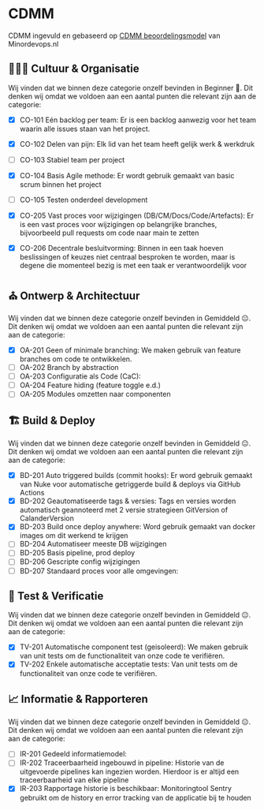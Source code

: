 # CDMM

CDMM ingevuld en gebaseerd op [CDMM beoordelingsmodel](https://minordevops.nl/beoordelingsmodel-groep.html) van Minordevops.nl

## 🧑‍🤝‍🧑 Cultuur & Organisatie

Wij vinden dat we binnen deze categorie onzelf bevinden in Beginner 🥱. Dit denken wij omdat we voldoen aan een aantal punten die relevant zijn aan de categorie:

- [x] CO-101 Eén backlog per team: Er is een backlog aanwezig voor het team waarin alle issues staan van het project.
- [x] CO-102 Delen van pijn: Elk lid van het team heeft gelijk werk & werkdruk
- [ ] CO-103 Stabiel team per project
- [x] CO-104 Basis Agile methode: Er wordt gebruik gemaakt van basic scrum binnen het project
- [ ] CO-105 Testen onderdeel development

- [x] CO-205 Vast proces voor wijzigingen (DB/CM/Docs/Code/Artefacts): Er is een vast proces voor wijzigingen op belangrijke branches, bijvoorbeeld pull requests om code naar main te zetten
- [x] CO-206 Decentrale besluitvorming: Binnen in een taak hoeven beslissingen of keuzes niet centraal besproken te worden, maar is degene die momenteel bezig is met een taak er verantwoordelijk voor

## ⛪ Ontwerp & Architectuur

Wij vinden dat we binnen deze categorie onzelf bevinden in Gemiddeld 😐. Dit denken wij omdat we voldoen aan een aantal punten die relevant zijn aan de categorie:

- [x] OA-201 Geen of minimale branching: We maken gebruik van feature branches om code te ontwikkelen.
- [ ] OA-202 Branch by abstraction
- [ ] OA-203 Configuratie als Code (CaC): 
- [ ] OA-204 Feature hiding (feature toggle e.d.)
- [ ] OA-205 Modules omzetten naar componenten

## 🏗️ Build & Deploy

Wij vinden dat we binnen deze categorie onzelf bevinden in Gemiddeld 😐. Dit denken wij omdat we voldoen aan een aantal punten die relevant zijn aan de categorie:

- [x] BD-201 Auto triggered builds (commit hooks): Er word gebruik gemaakt van Nuke voor automatische getriggerde build & deploys via GitHub Actions
- [x] BD-202 Geautomatiseerde tags & versies: Tags en versies worden automatisch geannoteerd met 2 versie strategieen GitVersion of CalanderVersion
- [x] BD-203 Build once deploy anywhere: Word gebruik gemaakt van docker images om dit werkend te krijgen
- [ ] BD-204 Automatiseer meeste DB wijzigingen
- [ ] BD-205 Basis pipeline, prod deploy
- [ ] BD-206 Gescripte config wijzigingen
- [ ] BD-207 Standaard proces voor alle omgevingen: 

## 🧪 Test & Verificatie

Wij vinden dat we binnen deze categorie onzelf bevinden in Gemiddeld 😐. Dit denken wij omdat we voldoen aan een aantal punten die relevant zijn aan de categorie:

- [x] TV-201 Automatische component test (geisoleerd): We maken gebruik van unit tests om de functionaliteit van onze code te verifiëren.
- [x] TV-202 Enkele automatische acceptatie tests: Van unit tests om de functionaliteit van onze code te verifiëren.

## 📈 Informatie & Rapporteren

Wij vinden dat we binnen deze categorie onzelf bevinden in Gemiddeld 😐. Dit denken wij omdat we voldoen aan een aantal punten die relevant zijn aan de categorie:

- [ ] IR-201 Gedeeld informatiemodel:
- [ ] IR-202 Traceerbaarheid ingebouwd in pipeline: Historie van de uitgevoerde pipelines kan ingezien worden. Hierdoor is er altijd een traceerbaarheid van elke pipeline
- [x] IR-203 Rapportage historie is beschikbaar: Monitoringtool Sentry gebruikt om de history en error tracking van de applicatie bij te houden